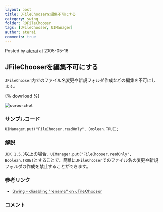 ```yaml
---
layout: post
title: JFileChooserを編集不可にする
category: swing
folder: ROFileChooser
tags: [JFileChooser, UIManager]
author: aterai
comments: true
---
```


Posted by [aterai](http://terai.xrea.jp/aterai.html) at 2005-05-16

## JFileChooserを編集不可にする
`JFileChooser`内でのファイル名変更や新規フォルダ作成などの編集を不可にします。

{% download %}

![screenshot](https://lh4.googleusercontent.com/_9Z4BYR88imo/TQTR_zuU1UI/AAAAAAAAAiE/nZgj97xKO24/s800/ROFileChooser.png)

### サンプルコード
<pre class="prettyprint"><code>UIManager.put("FileChooser.readOnly", Boolean.TRUE);
</code></pre>

### 解説
`JDK 1.5.0`以上の場合、`UIManager.put("FileChooser.readOnly", Boolean.TRUE)`とすることで、簡単に`JFileChooser`でのファイル名の変更や新規フォルダの作成を禁止することができます。

### 参考リンク
- [Swing - disabling "rename" on JFileChooser](https://forums.oracle.com/thread/1377535)

<!-- dummy comment line for breaking list -->

### コメント
